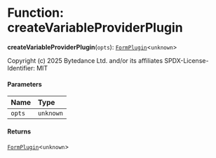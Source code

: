 # Function: createVariableProviderPlugin

**createVariableProviderPlugin**(`opts`): [`FormPlugin`](/en/auto-docs/editor/classes/FormPlugin.md)<`unknown`>

Copyright (c) 2025 Bytedance Ltd. and/or its affiliates
SPDX-License-Identifier: MIT

#### Parameters

| Name | Type |
| :------ | :------ |
| `opts` | `unknown` |

#### Returns

[`FormPlugin`](/en/auto-docs/editor/classes/FormPlugin.md)<`unknown`>

